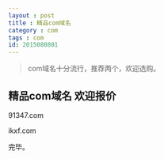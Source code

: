 ```yaml
---
layout : post
title : 精品com域名
category : com
tags : com
id: 2015080801
---
```


> com域名十分流行，推荐两个，欢迎选购。


## 精品com域名 欢迎报价

91347.com

ikxf.com

完毕。
